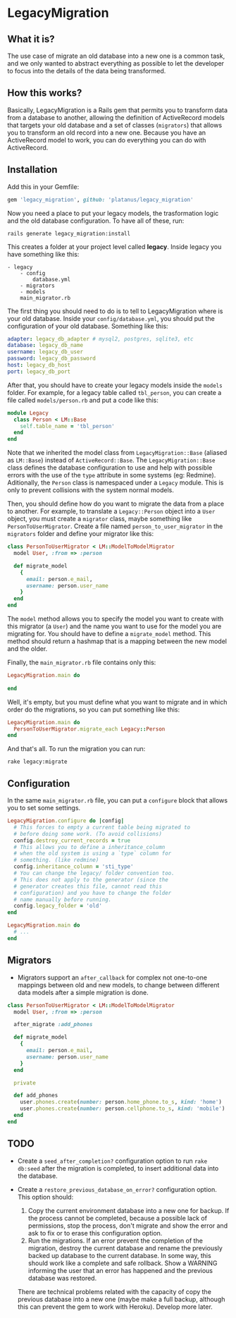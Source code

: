 # LegacyMigration

## What it is?

The use case of migrate an old database into a new one is a common task, and we only wanted to abstract everything as possible to let the developer to focus into the details of the data being transformed.

## How this works?

Basically, LegacyMigration is a Rails gem that permits you to transform data from a database to another, allowing the definition of ActiveRecord models that targets your old database and a set of classes (`migrators`) that allows you to transform an old record into a new one. Because you have an ActiveRecord model to work, you can do everything you can do with ActiveRecord.

## Installation

Add this in your Gemfile:

```ruby
gem 'legacy_migration', github: 'platanus/legacy_migration'
```

Now you need a place to put your legacy models, the trasformation logic and the old database configuration. To have all of these, run:

    rails generate legacy_migration:install

This creates a folder at your project level called **legacy**. Inside legacy you have something like this:

    - legacy
        - config
            database.yml
        - migrators
        - models
        main_migrator.rb

The first thing you should need to do is to tell to LegacyMigration where is your old database. Inside your `config/database.yml`, you should put the configuration of your old database. Something like this:

```yaml
adapter: legacy_db_adapter # mysql2, postgres, sqlite3, etc
database: legacy_db_name
username: legacy_db_user
password: legacy_db_password
host: legacy_db_host
port: legacy_db_port
```

After that, you should have to create your legacy models inside the `models` folder. For example, for a legacy table called `tbl_person`, you can create a file called `models/person.rb` and put a code like this:

```ruby
module Legacy
  class Person < LM::Base
    self.table_name = 'tbl_person'
  end
end
```

Note that we inherited the model class from `LegacyMigration::Base` (aliased as `LM::Base`) instead of `ActiveRecord::Base`. The `LegacyMigration::Base` class defines the database configuration to use and help with possible errors with the use of the `type` attribute in some systems (eg: Redmine). Aditionally, the `Person` class is namespaced under a `Legacy` module. This is only to prevent collisions with the system normal models.

Then, you should define how do you want to migrate the data from a place to another. For example, to translate a `Legacy::Person` object into a `User` object, you must create a `migrator` class, maybe something like `PersonToUserMigrator`. Create a file named `person_to_user_migrator` in the `migrators` folder and define your migrator like this:

```ruby
class PersonToUserMigrator < LM::ModelToModelMigrator
  model User, :from => :person

  def migrate_model
    {
      email: person.e_mail,
      username: person.user_name
    }
  end
end
```

The `model` method allows you to specify the model you want to create with this migrator (a `User`) and the name you want to use for the model you are migrating for. You should have to define a `migrate_model` method. This method should return a hashmap that is a mapping between the new model and the older.

Finally, the `main_migrator.rb` file contains only this:

```ruby
LegacyMigration.main do
  
end
```

Well, it's empty, but you must define what you want to migrate and in which order do the migrations, so you can put something like this:

```ruby
LegacyMigration.main do
  PersonToUserMigrator.migrate_each Legacy::Person
end
```

And that's all. To run the migration you can run:

    rake legacy:migrate

## Configuration

In the same `main_migrator.rb` file, you can put a `configure` block that allows you to set some settings.

```ruby
LegacyMigration.configure do |config|
  # This forces to empty a current table being migrated to
  # before doing some work. (To avoid collisions)
  config.destroy_current_records = true
  # This allows you to define a inheritance_column
  # when the old system is using a `type` column for
  # something. (like redmine)
  config.inheritance_column = 'sti_type'
  # You can change the legacy/ folder convention too.
  # This does not apply to the generator (since the
  # generator creates this file, cannot read this
  # configuration) and you have to change the folder
  # name manually before running.
  config.legacy_folder = 'old'
end

LegacyMigration.main do
  # ...
end
```

## Migrators

- Migrators support an `after_callback` for complex not one-to-one mappings between old and new models, to change between different data models after a simple migration is done.

```ruby
class PersonToUserMigrator < LM::ModelToModelMigrator
  model User, :from => :person

  after_migrate :add_phones

  def migrate_model
    {
      email: person.e_mail,
      username: person.user_name
    }
  end

  private

  def add_phones
    user.phones.create(number: person.home_phone.to_s, kind: 'home')
    user.phones.create(number: person.cellphone.to_s, kind: 'mobile')
  end
end
```

## TODO

- Create a `seed_after_completion?` configuration option to run `rake db:seed` after the migration is completed, to insert additional data into the database.
- Create a `restore_previous_database_on_error?` configuration option. This option should:
    1. Copy the current environment database into a new one for backup. If the process cannot be completed, because a possible lack of permissions, stop the process, don't migrate and show the error and ask to fix or to erase this configuration option.
    2. Run the migrations. If an error prevent the completion of the migration, destroy the current database and rename the previously backed up database to the current database. In some way, this should work like a complete and safe rollback. Show a WARNING informing the user that an error has happened and the previous database was restored.

    There are technical problems related with the capacity of copy the previous database into a new one (maybe make a full backup, although this can prevent the gem to work with Heroku). Develop more later.